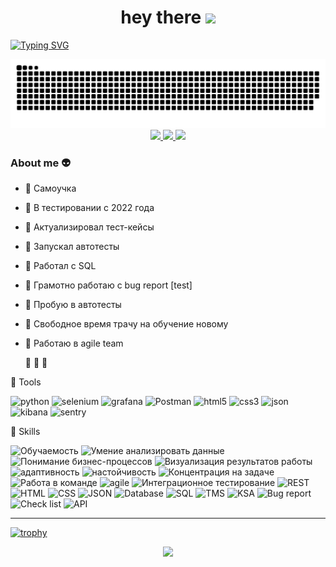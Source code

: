 <div id="header" align="center">
<h1>
  hey there
  <img src="https://media.giphy.com/media/v1.Y2lkPTc5MGI3NjExYnhubG0wcmttZG53eDZyOHZydzd5bHQ3ZHh0eHhiMm1kOGxoNW1laCZlcD12MV9pbnRlcm5hbF9naWZfYnlfaWQmY3Q9cw/l4FGIp6PDxcuJbvdC/giphy.gif" width="50px"/>
</h1>
</div>


[![Typing SVG](https://readme-typing-svg.demolab.com?font=Fira+Code&size=60&pause=4000&color=44F772&center=true&vCenter=true&random=false&width=1200&lines=I'm+Boris+and+I'm+an+QA+engineer)](https://git.io/typing-svg)

<picture>
  <source media="(prefers-color-scheme: dark)" srcset="https://raw.githubusercontent.com/platane/platane/output/github-contribution-grid-snake-dark.svg">
  <source media="(prefers-color-scheme: light)" srcset="https://raw.githubusercontent.com/platane/platane/output/github-contribution-grid-snake.svg">
  <img alt="github contribution grid snake animation" src="https://raw.githubusercontent.com/platane/platane/output/github-contribution-grid-snake.svg">
</picture>


<div id="badges"align="center">
  <a href="https://t.me/kapputan">
    <img src="https://img.shields.io/badge/Telegram-blue?logo=Telegram&logoColor=white&style=for-the-badge"/>
  </a>
  <a href="https://vk.com/manfuckyou">
    <img src="https://img.shields.io/badge/VK-blue?logo=VK&logoColor=white&style=for-the-badge"/>
  </a>
  <a href="your-twitter-URL">
    <img src="https://img.shields.io/badge/web-green?logo=web&logoColor=white&style=for-the-badge"/>
  </a>
</div>

### About me :alien:
- :green_heart: Самоучка
- :green_heart: В тестировании с 2022 года
- :green_heart: Актуализировал тест-кейсы
- :green_heart: Запускал автотесты
- :green_heart: Работал с SQL
- :green_heart: Грамотно работаю с bug report [test]
- :green_heart: Пробую в автотесты
- :green_heart: Свободное время трачу на обучение новому
- :green_heart: Работаю в agile team

  :speak_no_evil: :hear_no_evil: :see_no_evil:
  
:pushpin: Tools

![python](https://img.shields.io/badge/-python-000010?style=for-the-badge&logo=python) ![selenium](https://img.shields.io/badge/-selenium-000010?style=for-the-badge&logo=selenium) ![grafana](https://img.shields.io/badge/-grafana-000010?style=for-the-badge&logo=grafana) ![Postman](https://img.shields.io/badge/-Postman-000010?style=for-the-badge&logo=postman) ![html5](https://img.shields.io/badge/-html5-000010?style=for-the-badge&logo=html5) ![css3](https://img.shields.io/badge/-css3-000010?style=for-the-badge&logo=css3) ![json](https://img.shields.io/badge/-json-000010?style=for-the-badge&logo=json) ![kibana](https://img.shields.io/badge/-kibana-000010?style=for-the-badge&logo=kibana) ![sentry](https://img.shields.io/badge/-sentry-000010?style=for-the-badge&logo=sentry)


:pushpin: Skills

![Обучаемость](https://img.shields.io/badge/-обучаемость-000010?style=for-the-badge&logo=обучаемость) ![Умение анализировать данные](https://img.shields.io/badge/-Умение_анализировать_данные-000010?style=for-the-badge&logo=Умение_анализировать_данные) ![Понимание бизнес-процессов](https://img.shields.io/badge/-Понимание_бизнес_процессов-000010?style=for-the-badge&logo=Понимание_бизнес-процессов) ![Визуализация результатов работы](https://img.shields.io/badge/-Визуализация_результатов_работы-000010?style=for-the-badge&logo=Визуализация_результатов_работы) ![адаптивность](https://img.shields.io/badge/-адаптивность-000010?style=for-the-badge&logo=адаптивность) ![настойчивость](https://img.shields.io/badge/-настойчивость-000010?style=for-the-badge&logo=настойчивость) ![Концентрация на задаче](https://img.shields.io/badge/-Концентрация_на_задаче-000010?style=for-the-badge&logo=Концентрация_на_задаче) ![Работа в команде](https://img.shields.io/badge/-Работа_в_команде-000010?style=for-the-badge&logo=Работа-в-команде) ![agile](https://img.shields.io/badge/-agile-000010?style=for-the-badge&logo=agile)  ![Интеграционное тестирование](https://img.shields.io/badge/-Интеграционное_тестирование-000010?style=for-the-badge&logo=Интеграционное-тестирование) ![REST](https://img.shields.io/badge/-REST-000010?style=for-the-badge&logo=REST) ![HTML](https://img.shields.io/badge/-HTML-000010?style=for-the-badge&logo=HTML) ![CSS](https://img.shields.io/badge/-CSS-000010?style=for-the-badge&logo=CSS) ![JSON](https://img.shields.io/badge/-JSON-000010?style=for-the-badge&logo=JSON) ![Database](https://img.shields.io/badge/-Database-000010?style=for-the-badge&logo=Database) ![SQL](https://img.shields.io/badge/-SQL-000010?style=for-the-badge&logo=SQL) ![TMS](https://img.shields.io/badge/-TMS-000010?style=for-the-badge&logo=TMS) ![KSA](https://img.shields.io/badge/-KSA-000010?style=for-the-badge&logo=KSA) ![Bug report](https://img.shields.io/badge/-Bug_report-000010?style=for-the-badge&logo=Bug_report) ![Check list](https://img.shields.io/badge/-Check_list-000010?style=for-the-badge&logo=Check_list) ![API](https://img.shields.io/badge/-API-000010?style=for-the-badge&logo=API)


___________________________________________________________________________________________________________________________________________________________________________________________________________________________

[![trophy](https://github-profile-trophy.vercel.app/?username=kapuutan&theme=algolia)](https://github.com/kapputan/github-profile-trophy)



<div id="header" align="center">
  <img src="https://media.giphy.com/media/v1.Y2lkPTc5MGI3NjExdW84b2I4OXhib3BvaGNmdHN2cmVsM2FzMHBybWhjcTl4NndxMTByNSZlcD12MV9pbnRlcm5hbF9naWZfYnlfaWQmY3Q9cw/XkHwQ0L0CC9VcUqB8m/giphy.gif" width="500"/>
</div>
